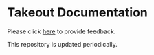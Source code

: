 # Takeout Documentation


Please click [here](https://support.google.com/accounts/contact/takeout_feedback?sjid=10260094094251490988-NA) to provide feedback.

This repository is updated periodically.
